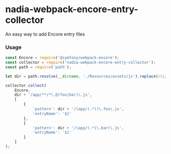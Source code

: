 # nadia-webpack-encore-entry-collector
An easy way to add Encore entry files


### Usage

```js
const Encore = require('@symfony/webpack-encore');
const collector = require('nadia-webpack-encore-entry-collector');
const path = require('path');

let dir = path.resolve(__dirname, './Resources/assets/js').replace(/\\/g, '/');

collector.collect(
    Encore,
    dir + '/app/**/*\.@(foo|bar)\.js',
    [
        {
            'pattern': dir + '/(app/(.*))\.foo\.js',
            'entryName': '$1'
        },
        {
            'pattern': dir + '/(app/(.*)\.bar)\.js',
            'entryName': '$1'
        }
    ]
);
```
